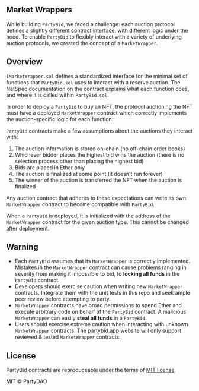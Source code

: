 ## Market Wrappers
While building `PartyBid`, we faced a challenge: each auction protocol defines a slightly different contract interface, with different logic under the hood. To enable `PartyBid` to flexibly interact with a variety of underlying auction protocols, we created the concept of a `MarketWrapper`.

## Overview
`IMarketWrapper.sol` defines a standardized interface for the minimal set of functions that `PartyBid.sol` uses to interact with a reserve auction. The NatSpec documentation on the contract explains what each function does, and where it is called within `PartyBid.sol`. 

In order to deploy a `PartyBid` to buy an NFT, the protocol auctioning the NFT must have a deployed `MarketWrapper` contract which correctly implements the auction-specific logic for each function.

`PartyBid` contracts make a few assumptions about the auctions they interact with: 
1. The auction information is stored on-chain (no off-chain order books)
2. Whichever bidder places the highest bid wins the auction (there is no selection process other than placing the highest bid)
3. Bids are placed in Ether only
4. The auction is finalized at some point (it doesn't run forever)
5. The winner of the auction is transferred the NFT when the auction is finalized

Any auction contract that adheres to these expectations can write its own `MarketWrapper` contract to become compatible with `PartyBid`.

When a `PartyBid` is deployed, it is initialized with the address of the `MarketWrapper` contract for the given auction type. This cannot be changed after deployment.

## Warning 

- Each `PartyBid` assumes that its `MarketWrapper` is correctly implemented. Mistakes in the `MarketWrapper` contract can cause problems ranging in severity from making it impossible to bid, to **locking all funds** in the `PartyBid` contract.
- Developers should exercise caution when writing new `MarketWrapper` contracts. Integrate them with the unit tests in this repo and seek ample peer review before attempting to party.
- `MarketWrapper` contracts have broad permissions to spend Ether and execute arbitrary code on behalf of the `PartyBid` contract. A malicious `MarketWrapper` can easily **steal all funds** in a `PartyBid`.
- Users should exercise extreme caution when interacting with unknown `MarketWrapper` contracts. The [partybid.app](https://www.partybid.app/) website will only support reviewed & tested `MarketWrapper` contracts.

## License
PartyBid contracts are reproduceable under the terms of [MIT license](https://en.wikipedia.org/wiki/MIT_License).

MIT © PartyDAO
